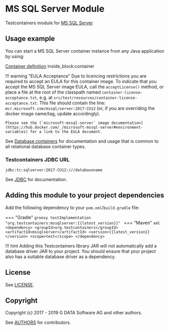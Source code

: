 # MS SQL Server Module

Testcontainers module for [MS SQL Server](https://mcr.microsoft.com/en-us/artifact/mar/mssql/server/)

## Usage example

You can start a MS SQL Server container instance from any Java application by using:

<!--codeinclude-->
[Container definition](../../../modules/mssqlserver/src/test/java/org/testcontainers/mssqlserver/MSSQLServerContainerTest.java) inside_block:container
<!--/codeinclude-->

!!! warning "EULA Acceptance"
    Due to licencing restrictions you are required to accept an EULA for this container image. To indicate that you accept the MS SQL Server image EULA, call the `acceptLicense()` method, or place a file at the root of the classpath named `container-license-acceptance.txt`, e.g. at `src/test/resources/container-license-acceptance.txt`. This file should contain the line: `mcr.microsoft.com/mssql/server:2017-CU12` (or, if you are overriding the docker image name/tag, update accordingly).
    
    Please see the [`microsoft-mssql-server` image documentation](https://hub.docker.com/_/microsoft-mssql-server#environment-variables) for a link to the EULA document.

See [Database containers](./index.md) for documentation and usage that is common to all relational database container types.

### Testcontainers JDBC URL

`jdbc:tc:sqlserver:2017-CU12:///databasename`

See [JDBC](./jdbc.md) for documentation.

## Adding this module to your project dependencies

Add the following dependency to your `pom.xml`/`build.gradle` file:

=== "Gradle"
    ```groovy
    testImplementation "org.testcontainers:mssqlserver:{{latest_version}}"
    ```
=== "Maven"
    ```xml
    <dependency>
        <groupId>org.testcontainers</groupId>
        <artifactId>mssqlserver</artifactId>
        <version>{{latest_version}}</version>
        <scope>test</scope>
    </dependency>
    ```


!!! hint
    Adding this Testcontainers library JAR will not automatically add a database driver JAR to your project. You should ensure that your project also has a suitable database driver as a dependency.

## License

See [LICENSE](https://raw.githubusercontent.com/testcontainers/testcontainers-java/main/modules/mssqlserver/LICENSE).

## Copyright

Copyright (c) 2017 - 2019 G DATA Software AG and other authors.

See [AUTHORS](https://raw.githubusercontent.com/testcontainers/testcontainers-java/main/modules/mssqlserver/AUTHORS) for contributors.
